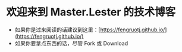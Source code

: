 # 欢迎来到 Master.Lester 的技术博客
* 如果你是过来阅读的话建议到这里：[https://fengruotj.github.io/](https://fengruotj.github.io/)
* 如果你要拿点东西的话，尽管 Fork 或 Download
